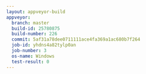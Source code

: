 ```yaml
---
layout: appveyor-build
appveyor:
  branch: master
  build-id: 25780875
  build-number: 226
  commit: 5af31a78dee0711111ace4fa369a1ac680b7f264
  job-id: yhdns4a82tylp0an
  job-number: 3
  os-name: Windows
  test-result: 0
---
```

